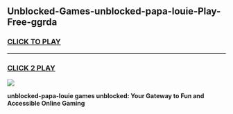 
## Unblocked-Games-unblocked-papa-louie-Play-Free-ggrda
<h3>
<a href="https://premium76.site?title=unblocked-papa-louie&ref=18A1">CLICK TO PLAY</a></h3>
<hr>

<h3>
<a href="https://premium76.site?title=unblocked-papa-louie&ref=18A1">CLICK 2 PLAY</a>
  
</h3>

<a href="https://premium76.site?title=unblocked-papa-louie&ref=18A1"><img src="https://clearcache.store/games.png"></a>


**unblocked-papa-louie games unblocked: Your Gateway to Fun and Accessible Online Gaming**
